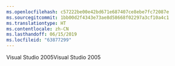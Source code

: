 ```yaml
---
ms.openlocfilehash: c57222be00e42bd671e687407ce8ebe7fc72087e
ms.sourcegitcommit: 1bb00d2f4343e73ae8d58668f02297a3cf10a4c1
ms.translationtype: HT
ms.contentlocale: zh-CN
ms.lasthandoff: 06/15/2019
ms.locfileid: "63877299"
---
```

<span data-ttu-id="a61d9-101">Visual Studio 2005</span><span class="sxs-lookup"><span data-stu-id="a61d9-101">Visual Studio 2005</span></span>